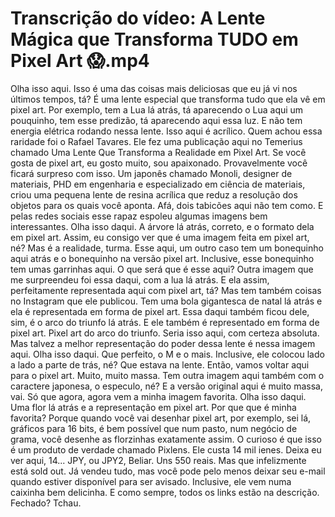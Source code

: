 # Transcrição do vídeo: A Lente Mágica que Transforma TUDO em Pixel Art 😱.mp4

 Olha isso aqui. Isso é uma das coisas mais deliciosas que eu já vi nos últimos tempos, tá? É uma lente especial que transforma tudo que ela vê em pixel art. Por exemplo, tem a Lua lá atrás, tá aparecendo o Lua aqui um pouquinho, tem esse predizão, tá aparecendo aqui essa luz. E não tem energia elétrica rodando nessa lente. Isso aqui é acrílico. Quem achou essa raridade foi o Rafael Tavares. Ele fez uma publicação aqui no Temerius chamado Uma Lente Que Transforma a Realidade em Pixel Art. Se você gosta de pixel art, eu gosto muito, sou apaixonado. Provavelmente você ficará surpreso com isso. Um japonês chamado Monoli, designer de materiais, PHD em engenharia e especializado em ciência de materiais, criou uma pequena lente de resina acrílica que reduz a resolução dos objetos para os quais você aponta. Afá, dois tabicões aqui não tem como. E pelas redes sociais esse rapaz espoleu algumas imagens bem interessantes. Olha isso daqui. A árvore lá atrás, correto, e o formato dela em pixel art. Assim, eu consigo ver que é uma imagem feita em pixel art, né? Mas é a realidade, turma. Esse aqui, um outro caso tem um bonequinho aqui atrás e o bonequinho na versão pixel art. Inclusive, esse bonequinho tem umas garrinhas aqui. O que será que é esse aqui? Outra imagem que me surpreendeu foi essa daqui, com a lua lá atrás. E ela assim, perfeitamente representada aqui com pixel art, tá? Mas tem também coisas no Instagram que ele publicou. Tem uma bola gigantesca de natal lá atrás e ela é representada em forma de pixel art. Essa daqui também ficou dele, sim, é o arco do triunfo lá atrás. E ele também é representado em forma de pixel art. Pixel art do arco do triunfo. Seria isso aqui, com certeza absoluta. Mas talvez a melhor representação do poder dessa lente é nessa imagem aqui. Olha isso daqui. Que perfeito, o M e o mais. Inclusive, ele colocou lado a lado a parte de trás, né? Que estava na lente. Então, vamos voltar aqui para o pixel art. Muito, muito massa. Tem outra imagem aqui também com o caractere japonesa, o especulo, né? E a versão original aqui é muito massa, vai. Só que agora, agora vem a minha imagem favorita. Olha isso daqui. Uma flor lá atrás e a representação em pixel art. Por que que é minha favorita? Porque quando você vai desenhar pixel art, por exemplo, sei lá, gráficos para 16 bits, é bem possível que num pasto, num negócio de grama, você desenhe as florzinhas exatamente assim. O curioso é que isso é um produto de verdade chamado Pixlens. Ele custa 14 mil ienes. Deixa eu ver aqui, 14... JPY, ou JPY2, Beliar. Uns 550 reais. Mas que infelizmente está sold out. Já vendeu tudo, mas você pode pelo menos deixar seu e-mail quando estiver disponível para ser avisado. Inclusive, ele vem numa caixinha bem delicinha. E como sempre, todos os links estão na descrição. Fechado? Tchau.